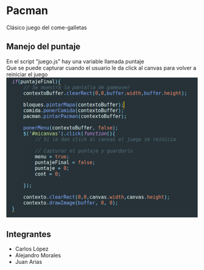 # Pacman
Clásico juego del come-galletas

## Manejo del puntaje
En el script "juego.js" hay una variable llamada puntaje  
Que se puede capturar cuando el usuario le da click al canvas para volver a reiniciar el juego  
![Con titulo](img/codigo.png "titulo")

## Integrantes
- Carlos López
- Alejandro Morales
- Juan Arias
